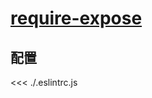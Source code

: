 
# [require-expose](https://eslint.vuejs.org/rules/require-expose.html)

## 配置

<<< ./.eslintrc.js
        